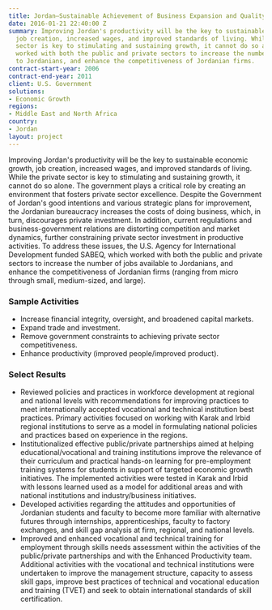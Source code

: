 ```yaml
---
title: Jordan—Sustainable Achievement of Business Expansion and Quality (SABEQ)
date: 2016-01-21 22:40:00 Z
summary: Improving Jordan's productivity will be the key to sustainable economic growth,
  job creation, increased wages, and improved standards of living. While the private
  sector is key to stimulating and sustaining growth, it cannot do so alone. SABEQ
  worked with both the public and private sectors to increase the number of jobs available
  to Jordanians, and enhance the competitiveness of Jordanian firms.
contract-start-year: 2006
contract-end-year: 2011
client: U.S. Government
solutions:
- Economic Growth
regions:
- Middle East and North Africa
country:
- Jordan
layout: project
---
```


Improving Jordan's productivity will be the key to sustainable economic growth, job creation, increased wages, and improved standards of living. While the private sector is key to stimulating and sustaining growth, it cannot do so alone. The government plays a critical role by creating an environment that fosters private sector excellence. Despite the Government of Jordan's good intentions and various strategic plans for improvement, the Jordanian bureaucracy increases the costs of doing business, which, in turn, discourages private investment. In addition, current regulations and business-government relations are distorting competition and market dynamics, further constraining private sector investment in productive activities. To address these issues, the U.S. Agency for International Development funded SABEQ, which worked with both the public and private sectors to increase the number of jobs available to Jordanians, and enhance the competitiveness of Jordanian firms (ranging from micro through small, medium-sized, and large).

### Sample Activities

* Increase financial integrity, oversight, and broadened capital markets.
* Expand trade and investment.
* Remove government constraints to achieving private sector competitiveness.
* Enhance productivity (improved people/improved product).

### Select Results

* Reviewed policies and practices in workforce development at regional and national levels with recommendations for improving practices to meet internationally accepted vocational and technical institution best practices. Primary activities focused on working with Karak and Irbid regional institutions to serve as a model in formulating national policies and practices based on experience in the regions.
* Institutionalized effective public/private partnerships aimed at helping educational/vocational and training institutions improve the relevance of their curriculum and practical hands-on learning for pre-employment training systems for students in support of targeted economic growth initiatives. The implemented activities were tested in Karak and Irbid with lessons learned used as a model for additional areas and with national institutions and industry/business initiatives.
* Developed activities regarding the attitudes and opportunities of Jordanian students and faculty to become more familiar with alternative futures through internships, apprenticeships, faculty to factory exchanges, and skill gap analysis at firm, regional, and national levels.
* Improved and enhanced vocational and technical training for employment through skills needs assessment within the activities of the public/private partnerships and with the Enhanced Productivity team. Additional activities with the vocational and technical institutions were undertaken to improve the management structure, capacity to assess skill gaps, improve best practices of technical and vocational education and training (TVET) and seek to obtain international standards of skill certification.
